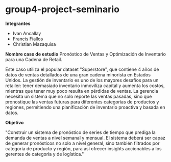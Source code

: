 # group4-project-seminario

**Integrantes**

- Ivan Ancallay
- Francis Fiallos
- Christian Mazaquisa

**Nombre caso de estudio**
Pronóstico de Ventas y Optimización de Inventario para una Cadena de Retail.

Este caso utiliza el popular dataset "Superstore", que contiene 4 años de datos de ventas detallados de una gran cadena minorista en Estados Unidos. La gestión de inventario es uno de los mayores desafíos para un retailer: tener demasiado inventario inmoviliza capital y aumenta los costos, mientras que tener muy poco resulta en pérdidas de ventas. La gerencia necesita un sistema que no solo reporte las ventas pasadas, sino que pronostique las ventas futuras para diferentes categorías de productos y regiones, permitiendo una planificación de inventario proactiva y basada en datos.

**Objetivo**

"Construir un sistema de pronóstico de series de tiempo que prediga la demanda de ventas a nivel semanal y mensual. El sistema deberá ser capaz de generar pronósticos no solo a nivel general, sino también filtrados por categoría de producto y región, para así ofrecer insights accionables a los gerentes de categoría y de logística."
